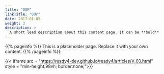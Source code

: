 ```yaml
---
title: "OOP"
linkTitle: "OOP"
date: 2017-01-05
weight: 3
description: >
  A short lead description about this content page. It can be **bold** or _italic_ and can be split over multiple paragraphs.
---
```


{{% pageinfo %}}
This is a placeholder page. Replace it with your own content.
{{% /pageinfo %}}


{{< iframe src = "https://ready4-dev.github.io/ready4/articles/V_03.html" style = "min-height:98vh; border:none;">}}